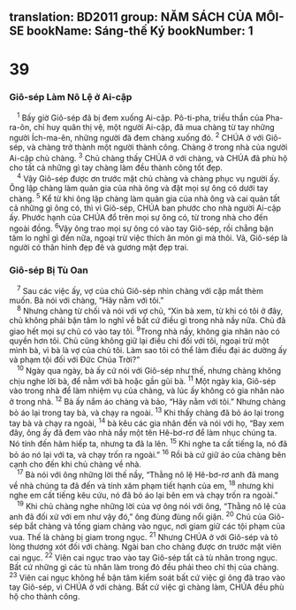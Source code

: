 translation: BD2011
group: NĂM SÁCH CỦA MÔI-SE
bookName: Sáng-thế Ký 
bookNumber: 1
-------

<div class="title"><h1>39</h1><h3>Giô-sép Làm Nô Lệ ở Ai-cập</h3></div>
<span class="verse sa_39_1"> <sup>1</sup> Bấy giờ Giô-sép đã bị đem xuống Ai-cập. Pô-ti-pha, triều thần của Pha-ra-ôn, chỉ huy quân thị vệ, một người Ai-cập, đã mua chàng từ tay những người Ích-ma-ên, những người đã đem chàng xuống đó. </span>
<span class="verse sa_39_2"><sup>2</sup> CHÚA ở với Giô-sép, và chàng trở thành một người thành công. Chàng ở trong nhà của người Ai-cập chủ chàng. </span>
<span class="verse sa_39_3"><sup>3</sup> Chủ chàng thấy CHÚA ở với chàng, và CHÚA đã phù hộ cho tất cả những gì tay chàng làm đều thành công tốt đẹp.<br/></span>
<span class="verse sa_39_4"> <sup>4</sup> Vậy Giô-sép được ơn trước mặt chủ chàng và chàng phục vụ người ấy. Ông lập chàng làm quản gia của nhà ông và đặt mọi sự ông có dưới tay chàng. </span>
<span class="verse sa_39_5"><sup>5</sup> Kể từ khi ông lập chàng làm quản gia của nhà ông và cai quản tất cả những gì ông có, thì vì Giô-sép, CHÚA ban phước cho nhà người Ai-cập ấy. Phước hạnh của CHÚA đổ trên mọi sự ông có, từ trong nhà cho đến ngoài đồng. </span>
<span class="verse sa_39_6"><sup>6</sup>Vậy ông trao mọi sự ông có vào tay Giô-sép, rồi chẳng bận tâm lo nghĩ gì đến nữa, ngoại trừ việc thích ăn món gì mà thôi. Vả, Giô-sép là người có thân hình đẹp đẽ và gương mặt đẹp trai.<br/></span>
<div class="title"><h3>Giô-sép Bị Tù Oan</h3></div>
<span class="verse sa_39_7"> <sup>7</sup> Sau các việc ấy, vợ của chủ Giô-sép nhìn chàng với cặp mắt thèm muốn. Bà nói với chàng, “Hãy nằm với tôi.”<br/></span>
<span class="verse sa_39_8"> <sup>8</sup> Nhưng chàng từ chối và nói với vợ chủ, “Xin bà xem, từ khi có tôi ở đây, chủ không phải bận tâm lo nghĩ về bất cứ điều gì trong nhà nầy nữa. Chủ đã giao hết mọi sự chủ có vào tay tôi. </span>
<span class="verse sa_39_9"><sup>9</sup>Trong nhà nầy, không gia nhân nào có quyền hơn tôi. Chủ cũng không giữ lại điều chi đối với tôi, ngoại trừ một mình bà, vì bà là vợ của chủ tôi. Làm sao tôi có thể làm điều đại ác dường ấy và phạm tội đối với Ðức Chúa Trời?”<br/></span>
<span class="verse sa_39_10"> <sup>10</sup> Ngày qua ngày, bà ấy cứ nói với Giô-sép như thế, nhưng chàng không chịu nghe lời bà, để nằm với bà hoặc gần gũi bà. </span>
<span class="verse sa_39_11"><sup>11</sup> Một ngày kia, Giô-sép vào trong nhà để làm nhiệm vụ của chàng, và lúc ấy không có gia nhân nào ở trong nhà. </span>
<span class="verse sa_39_12"><sup>12</sup> Bà ấy nắm áo chàng và bảo, “Hãy nằm với tôi.” Nhưng chàng bỏ áo lại trong tay bà, và chạy ra ngoài. </span>
<span class="verse sa_39_13"><sup>13</sup> Khi thấy chàng đã bỏ áo lại trong tay bà và chạy ra ngoài, </span>
<span class="verse sa_39_14"><sup>14</sup> bà kêu các gia nhân đến và nói với họ, “Bay xem đây, ông ấy đã đem vào nhà nầy một tên Hê-bơ-rơ để làm nhục chúng ta. Nó tính đến hãm hiếp ta, nhưng ta đã la lên. </span>
<span class="verse sa_39_15"><sup>15</sup> Khi nghe ta cất tiếng la, nó đã bỏ áo nó lại với ta, và chạy trốn ra ngoài.” </span>
<span class="verse sa_39_16"><sup>16</sup> Rồi bà cứ giữ áo của chàng bên cạnh cho đến khi chủ chàng về nhà.<br/></span>
<span class="verse sa_39_17"> <sup>17</sup> Bà nói với ông những lời thế nầy, “Thằng nô lệ Hê-bơ-rơ anh đã mang về nhà chúng ta đã đến và tính xâm phạm tiết hạnh của em, </span>
<span class="verse sa_39_18"><sup>18</sup> nhưng khi nghe em cất tiếng kêu cứu, nó đã bỏ áo lại bên em và chạy trốn ra ngoài.”<br/></span>
<span class="verse sa_39_19"> <sup>19</sup> Khi chủ chàng nghe những lời của vợ ông nói với ông, “Thằng nô lệ của anh đã đối xử với em như vậy đó,” ông đùng đùng nổi giận. </span>
<span class="verse sa_39_20"><sup>20</sup> Chủ của Giô-sép bắt chàng và tống giam chàng vào ngục, nơi giam giữ các tội phạm của vua. Thế là chàng bị giam trong ngục. </span>
<span class="verse sa_39_21"><sup>21</sup> Nhưng CHÚA ở với Giô-sép và tỏ lòng thương xót đối với chàng. Ngài ban cho chàng được ơn trước mặt viên cai ngục. </span>
<span class="verse sa_39_22"><sup>22</sup> Viên cai ngục trao vào tay Giô-sép tất cả tù nhân trong ngục. Bất cứ những gì các tù nhân làm trong đó đều phải theo chỉ thị của chàng. </span>
<span class="verse sa_39_23"><sup>23</sup> Viên cai ngục không hề bận tâm kiểm soát bất cứ việc gì ông đã trao vào tay Giô-sép, vì CHÚA ở với chàng. Bất cứ việc gì chàng làm, CHÚA đều phù hộ cho thành công.<br/></span>
